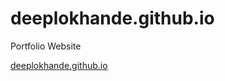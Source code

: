 # deeplokhande.github.io
Portfolio Website

[deeplokhande.github.io](https://deeplokhande.github.io/)
